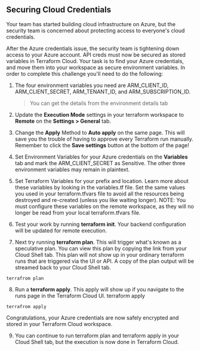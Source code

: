 ## Securing Cloud Credentials


Your team has started building cloud infrastructure on Azure, but the security team is concerned about protecting access to everyone's cloud credentials.


After the Azure credentials issue, the security team is tightening down access to your Azure account. API creds must now be secured as stored variables in Terraform Cloud. Your task is to find your Azure credentials, and move them into your workspace as secure environment variables.
In order to complete this challenge you'll need to do the following:

1.	The four environment variables you need are ARM_CLIENT_ID, ARM_CLIENT_SECRET, ARM_TENANT_ID, and ARM_SUBSCRIPTION_ID.
    >You can get the details from the environment details tab

2.	Update the **Execution Mode** settings in your terraform workspace to **Remote** on the **Settings > General** tab.

3.	Change the **Apply** Method to **Auto apply** on the same page. This will save you the trouble of having to approve every Terraform run manually. Remember to click the **Save settings** button at the bottom of the page!

4.	Set Environment Variables for your Azure credentials on the **Variables** tab and mark the ARM_CLIENT_SECRET as Sensitive. The other three environment variables may remain in plaintext.

5.	Set Terraform Variables for your prefix and location. Learn more about these variables by looking in the variables.tf file. Set the same values you used in your terraform.tfvars file to avoid all the resources being destroyed and re-created (unless you like waiting longer).
   NOTE: You must configure these variables on the remote workspace, as they will no longer be read from your local terraform.tfvars file.

6. Test your work by running **terraform init**. Your backend configuration will be updated for remote execution.

7. Next try running **terraform plan**. This will trigger what's known as a speculative plan. You can view this plan by copying the link from your Cloud Shell tab. This plan will not show up in your ordinary terraform runs that are triggered via the UI or API. A copy of the plan output will be streamed back to your Cloud Shell tab.
```
terrafrom plan
```
8. Run a **terraform apply**. This apply will show up if you navigate to the runs page in the Terraform Cloud UI.
terraform apply
```
terrafrom apply
```
Congratulations, your Azure credentials are now safely encrypted and stored in your Terraform Cloud workspace.

9. You can continue to run terraform plan and terraform apply in your Cloud Shell tab, but the execution is now done in Terraform Cloud.
